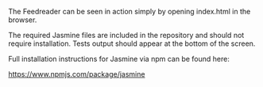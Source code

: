 The Feedreader can be seen in action simply by opening index.html in the browser. 

The required Jasmine files are included in the repository and should not require installation. Tests output should appear at the bottom of the screen.

Full installation instructions for Jasmine via npm can be found here:

https://www.npmjs.com/package/jasmine
